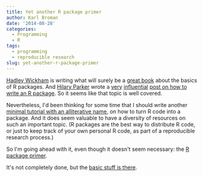 ```yaml
---
title: Yet another R package primer
author: Karl Broman
date: '2014-08-28'
categories:
  - Programming
  - R
tags:
  - programming
  - reproducible research
slug: yet-another-r-package-primer
---
```


[Hadley Wickham](http://had.co.nz/) is writing what will surely be a [great book](http://r-pkgs.had.co.nz/) about the basics of R packages. And [Hilary Parker](http://hilaryparker.com) wrote a [very](https://twitter.com/ErikaMudrak/status/504732734674444288) [influential](https://twitter.com/polesasunder/status/504785818922131456) [post on how to write an R package](http://hilaryparker.com/2014/04/29/writing-an-r-package-from-scratch). So it seems like that topic is well covered.

Nevertheless, I'd been thinking for some time that I should write another [minimal tutorial with an alliterative name](http://kbroman.org/blog/2014/02/06/knitr-in-a-knutshell-tutorial/), on how to turn R code into a package. And it does seem valuable to have a diversity of resources on such an important topic. (R packages are the best way to distribute R code, or just to keep track of your own personal R code, as part of a reproducible research process.)

So I'm going ahead with it, even though it doesn't seem necessary: the [R package primer](http://kbroman.org/pkg_primer).

It's not completely done, but the [basic stuff is there](http://kbroman.org/pkg_primer).

